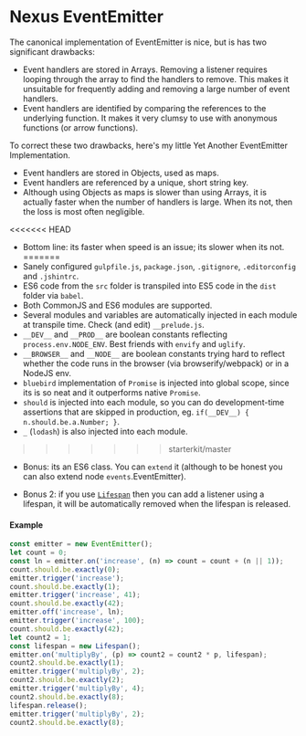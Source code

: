 Nexus EventEmitter
==================

The canonical implementation of EventEmitter is nice, but is has two significant drawbacks:

- Event handlers are stored in Arrays. Removing a listener requires looping through the array to find the handlers to remove. This makes it unsuitable for frequently adding and removing a large number of event handlers.
- Event handlers are identified by comparing the references to the underlying function. It makes it very clumsy to use with anonymous functions (or arrow functions).

To correct these two drawbacks, here's my little Yet Another EventEmitter Implementation.

- Event handlers are stored in Objects, used as maps.
- Event handlers are referenced by a unique, short string key.
- Although using Objects as maps is slower than using Arrays, it is actually faster when the number of handlers is large. When its not, then the loss is most often negligible.

<<<<<<< HEAD
- Bottom line: its faster when speed is an issue; its slower when its not.
=======
- Sanely configured `gulpfile.js`, `package.json`, `.gitignore`, `.editorconfig` and `.jshintrc`.
- ES6 code from the `src` folder is transpiled into ES5 code in the `dist` folder via `babel`.
- Both CommonJS and ES6 modules are supported.
- Several modules and variables are automatically injected in each module at transpile time. Check (and edit) `__prelude.js`.
- `__DEV__` and `__PROD__` are boolean constants reflecting `process.env.NODE_ENV`. Best friends with `envify` and `uglify`.
- `__BROWSER__` and `__NODE__` are boolean constants trying hard to reflect whether the code runs in the browser (via browserify/webpack) or in a NodeJS env.
- `bluebird` implementation of `Promise` is injected into global scope, since its is so neat and it outperforms native `Promise`.
- `should` is injected into each module, so you can do development-time assertions that are skipped in production, eg. `if(__DEV__) { n.should.be.a.Number; }`.
- `_` (`lodash`) is also injected into each module.
>>>>>>> starterkit/master

- Bonus: its an ES6 class. You can `extend` it (although to be honest you can also extend node `events`.EventEmitter).

- Bonus 2: if you use [`Lifespan`](https://github.com/elierotenberg/lifespan) then you can add a listener using a lifespan, it will be automatically removed when the lifespan is released.

#### Example

```js
const emitter = new EventEmitter();
let count = 0;
const ln = emitter.on('increase', (n) => count = count + (n || 1));
count.should.be.exactly(0);
emitter.trigger('increase');
count.should.be.exactly(1);
emitter.trigger('increase', 41);
count.should.be.exactly(42);
emitter.off('increase', ln);
emitter.trigger('increase', 100);
count.should.be.exactly(42);
let count2 = 1;
const lifespan = new Lifespan();
emitter.on('multiplyBy', (p) => count2 = count2 * p, lifespan);
count2.should.be.exactly(1);
emitter.trigger('multiplyBy', 2);
count2.should.be.exactly(2);
emitter.trigger('multiplyBy', 4);
count2.should.be.exactly(8);
lifespan.release();
emitter.trigger('multiplyBy', 2);
count2.should.be.exactly(8);
```
